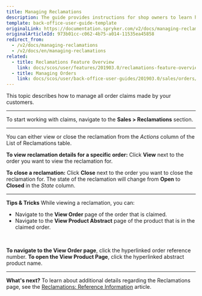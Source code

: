 ```yaml
---
title: Managing Reclamations
description: The guide provides instructions for shop owners to learn how to handle all order claims made by their customers and make refunds if needed in the Back Office.
template: back-office-user-guide-template
originalLink: https://documentation.spryker.com/v2/docs/managing-reclamations
originalArticleId: 973b01cc-c062-4b75-a014-11535ea45858
redirect_from:
  - /v2/docs/managing-reclamations
  - /v2/docs/en/managing-reclamations
related:
  - title: Reclamations Feature Overview
    link: docs/scos/user/features/201903.0/reclamations-feature-overview.html
  - title: Managing Orders
    link: docs/scos/user/back-office-user-guides/201903.0/sales/orders/managing-orders.html
---
```


This topic describes how to manage all order claims made by your customers. 
***
To start working with claims, navigate to the **Sales > Reclamations** section.
***
You can either view or close the reclamation from the _Actions_ column of the List of Reclamations table.

**To view reclamation details for a specific order:**
Click **View** next to the order you want to view the reclamation for. 

**To close a reclamation:**
Click **Close** next to the order you want to close the reclamation for. The state of the reclamation will change from **Open** to **Closed** in the _State_ column.
***
**Tips & Tricks**
While viewing a reclamation, you can:
* Navigate to the **View Order** page of the order that is claimed.
* Navigate to the **View Product Abstract** page of the product that is in the claimed order.
</br>

**To navigate to the View Order page**, click the hyperlinked order reference number.
**To open the View Product Page**, click the hyperlinked abstract product name.

***
**What's next?**
To learn about additional details regarding the Reclamations page, see the [Reclamations: Reference Information](/docs/scos/user/back-office-user-guides/{{page.version}}/sales/reclamations/references/reclamations-reference-information.html) article.
